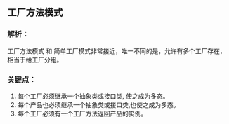 ## 工厂方法模式

### 解析：

工厂方法模式 和 简单工厂模式非常接近，唯一不同的是，允许有多个工厂存在，相当于给工厂分组。

### 关键点：

1. 每个工厂必须继承一个抽象类或接口类, 使之成为多态。
2. 每个产品也必须继承一个抽象类或接口类,也使之成为多态。
3. 每个工厂必须有一个工厂方法返回产品的实例。
